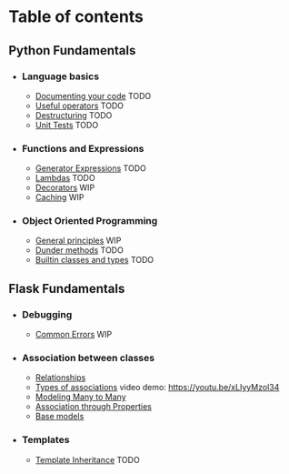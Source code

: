 # Table of contents
## Python Fundamentals
- ### Language basics
    - [Documenting your code](/python_fundamentals/language_basics/documentation.md) TODO
    - [Useful operators](/python_fundamentals/language_basics/operators.md) TODO
    - [Destructuring](/python_fundamentals/language_basics/destructuring.md) TODO
    - [Unit Tests](/python_fundamentals/language_basics/unit_tests.md) TODO
- ### Functions and Expressions
    - [Generator Expressions](/python_fundamentals/functions_expressions/expressions.md) TODO
    - [Lambdas](/python_fundamentals/functions_expressions/lambdas.md) TODO
    - [Decorators](/python_fundamentals/functions_expressions/decorators.md) WIP
    - [Caching](/python_fundamentals/functions_expressions/caching.md) WIP
- ### Object Oriented Programming
    - [General principles](/python_fundamentals/OOP/oop_fundamentals.md) WIP
    - [Dunder methods](/python_fundamentals/OOP/dunder_methods.md) TODO
    - [Builtin classes and types](/python_fundamentals/OOP/builtin_classes.md) TODO
## Flask Fundamentals
- ### Debugging
    - [Common Errors](/flask_fundamentals//debugging/debugging.md) WIP
- ### Association between classes
    - [Relationships](/flask_fundamentals/association/relationships.md)
    - [Types of associations](/flask_fundamentals/association/more_association.md) video demo: https://youtu.be/xLIyyMzol34
    - [Modeling Many to Many](/flask_fundamentals/association/many_to_many.md)
    - [Association through Properties](/flask_fundamentals/association/properties.md)
    - [Base models](/flask_fundamentals/association/base_models.md)
- ### Templates
    - [Template Inheritance](/flask_fundamentals/templates/template_inheritance.md) TODO



